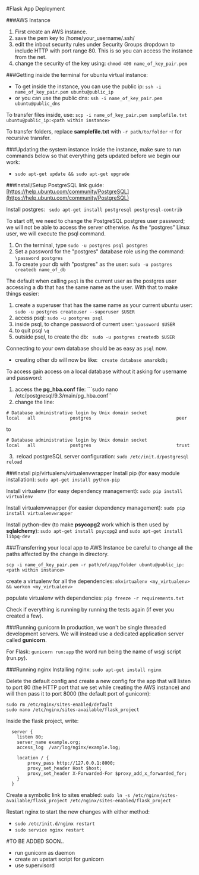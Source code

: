 #Flask App Deployment

###AWS Instance
1. First create an AWS instance.
2. save the pem key to /home/your_username/.ssh/
3. edit the inbout security rules under Security Groups dropdown to include HTTP with port range 80. This is so you can access the instance from the net.
4. change the security of the key using: ```chmod 400 name_of_key_pair.pem```

###Getting inside the terminal
for ubuntu virtual instance:
* To get inside the instance, you can use the public ip: ```ssh -i name_of_key_pair.pem ubuntu@public_ip```
* or you can use the public dns: ```ssh -i name_of_key_pair.pem ubuntu@public_dns```

To transfer files inside, use: ```scp -i name_of_key_pair.pem samplefile.txt ubuntu@public_ip:<path within instance>```

To transfer folders, replace **samplefile.txt** with ```-r path/to/folder``` -r for recursive transfer.

###Updating the system instance
Inside the instance, make sure to run commands below so that everything gets updated before we begin our work:
* ```sudo apt-get update && sudo apt-get upgrade```

###Install/Setup PostgreSQL
link guide: [https://help.ubuntu.com/community/PostgreSQL](https://help.ubuntu.com/community/PostgreSQL)

Install postgres: ``` sudo apt-get install postgresql postgresql-contrib```

To start off, we need to change the PostgreSQL postgres user password; we will not be able to access the server otherwise. As the “postgres” Linux user, we will execute the psql command.

1. On the terminal, type ```sudo -u postgres psql postgres```
2. Set a password for the "postgres" database role using the command: ```\password postgres```
3. To create your db with "postgres" as the user: ```sudo -u postgres createdb name_of_db```

The default when calling ```psql``` is the current user as the postgres user accessing a db that has the same name as the user. With that to make things easier:

1. create a superuser that has the same name as your current ubuntu user: ```sudo -u postgres createuser --superuser $USER```
2. access psql: ```sudo -u postgres psql```
3. inside psql, to change password of current user: ```\password $USER```
4. to quit psql ```\q```
5. outside psql, to create the db: ``` sudo -u postgres createdb $USER```

Connecting to your own database should be as easy as ```psql``` now.
* creating other db will now be like: ``` create database amarokdb;```

To access gain access on a local database without it asking for username and password:

1. access the **pg_hba.conf** file: ```sudo nano /etc/postgresql/9.3/main/pg_hba.conf``
2. change the line:
```
# Database administrative login by Unix domain socket
local   all             postgres                                peer
```
to
```
# Database administrative login by Unix domain socket
local   all             postgres                                trust
```
&nbsp;&nbsp;3. &nbsp;reload postgreSQL server configuration: ```sudo /etc/init.d/postgresql reload```

###Install pip/virtualenv/virtualenvwrapper
Install pip (for easy module installation): ```sudo apt-get install python-pip```

Install virtualenv (for easy dependency management): ```sudo pip install virtualenv```

Install virtualenvwrapper (for easier dependency management): ```sudo pip install virtualenvwrapper```

Install python-dev (to make **psycopg2** work which is then used by **sqlalchemy**): ```sudo apt-get install psycopg2``` and ```sudo apt-get install libpq-dev```

###Transferring your local app to AWS Instance
be careful to change all the paths affected by the change in directory.

```scp -i name_of_key_pair.pem -r path/of/app/folder ubuntu@public_ip:<path within instance>```

create a virtualenv for all the dependencies: ```mkvirtualenv <my_virtualenv> && workon <my_virtualenv>```

populate virtualenv with dependencies: ```pip freeze -r requirements.txt```

Check if everything is running by running the tests again (if ever you created a few).

###Running gunicorn
In production, we won't be single threaded development servers. We will instead use a dedicated application server called **gunicorn**.

For Flask: ```gunicorn run:app``` the word run being the name of wsgi script (run.py).

###Running nginx
Installing nginx: ```sudo apt-get install nginx```

Delete the default config and create a new config for the app that will listen to port 80 (the HTTP port that we set while creating the AWS instance) and will then pass it to port 8000 (the default port of gunicorn):
```
sudo rm /etc/nginx/sites-enabled/default
sudo nano /etc/nginx/sites-available/flask_project
```
Inside the flask project, write:
```
  server {
    listen 80;
    server_name example.org;
    access_log  /var/log/nginx/example.log;

    location / {
        proxy_pass http://127.0.0.1:8000;
        proxy_set_header Host $host;
        proxy_set_header X-Forwarded-For $proxy_add_x_forwarded_for;
    }
  }
```
Create a symbolic link to sites enabled: ```sudo ln -s /etc/nginx/sites-available/flask_project /etc/nginx/sites-enabled/flask_project```

Restart nginx to start the new changes with either method:
* ```sudo /etc/init.d/nginx restart```
* ```sudo service nginx restart```

#TO BE ADDED SOON..
* run gunicorn as daemon
* create an upstart script for gunicorn
* use supervisord
